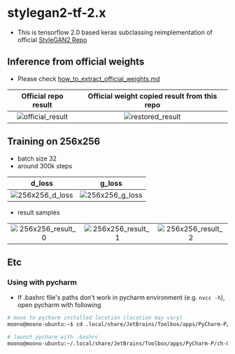 # stylegan2-tf-2.x
* This is tensorflow 2.0 based keras subclassing reimplementation of official [StyleGAN2 Repo](https://github.com/NVlabs/stylegan2)

## Inference from official weights
* Please check [how_to_extract_official_weights.md](./how_to_extract_official_weights.md)

| Official repo result | Official weight copied result from this repo |
| :---: | :---: |
| ![official_result] | ![restored_result] |

## Training on 256x256
* batch size 32
* around 300k steps

| d_loss | g_loss |
| :---: | :---: |
| ![256x256_d_loss]| ![256x256_g_loss]|

* result samples

| | | |
| :---: | :---: | :---: |
| ![256x256_result_0]| ![256x256_result_1]| ![256x256_result_2]|

## Etc
### Using with pycharm
* If .bashrc file's paths don't work in pycharm environment (e.g. `nvcc -h`), open pycharm with following
```bash
# move to pycharm installed location (location may vary)
moono@moono-ubuntu:~$ cd .local/share/JetBrains/Toolbox/apps/PyCharm-P/ch-0/201.7846.77/bin/

# launch pycharm with .bashrc 
moono@moono-ubuntu:~/.local/share/JetBrains/Toolbox/apps/PyCharm-P/ch-0/201.7846.77/bin$ bash pycharm.sh
```

[loss_tensorboard]: assets/tf-keras-stylegan2-loss.PNG
[generation_tensorboard]: assets/tf-keras-stylegan2-fake-images.PNG
[official_result]: assets/seed6600-official.png
[restored_result]: assets/seed6600-restored.png
[256x256_d_loss]: assets/d_loss_256x256.png
[256x256_g_loss]: assets/g_loss_256x256.png
[256x256_result_0]: assets/out_256x256_0.png
[256x256_result_1]: assets/out_256x256_1.png
[256x256_result_2]: assets/out_256x256_2.png